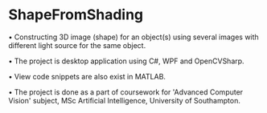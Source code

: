 # ShapeFromShading

• Constructing 3D image (shape) for an object(s) using several images with different light source for the same object.

• The project is desktop application using C#, WPF and OpenCVSharp.

• View code snippets are also exist in MATLAB.

• The project is done as a part of coursework for 'Advanced Computer Vision' subject, MSc Artificial Intelligence, University of Southampton.
